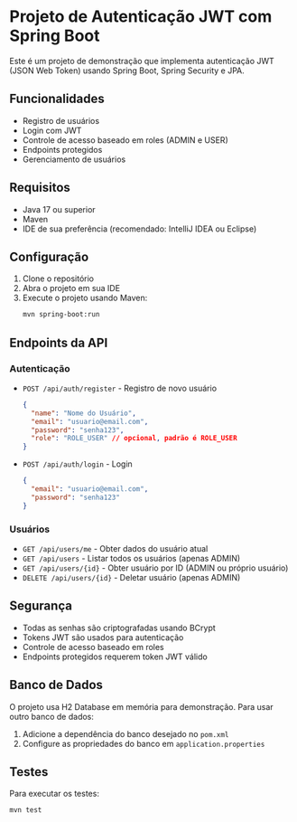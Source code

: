 # Projeto de Autenticação JWT com Spring Boot

Este é um projeto de demonstração que implementa autenticação JWT (JSON Web Token) usando Spring Boot, Spring Security e JPA.

## Funcionalidades

- Registro de usuários
- Login com JWT
- Controle de acesso baseado em roles (ADMIN e USER)
- Endpoints protegidos
- Gerenciamento de usuários

## Requisitos

- Java 17 ou superior
- Maven
- IDE de sua preferência (recomendado: IntelliJ IDEA ou Eclipse)

## Configuração

1. Clone o repositório
2. Abra o projeto em sua IDE
3. Execute o projeto usando Maven:
   ```bash
   mvn spring-boot:run
   ```

## Endpoints da API

### Autenticação

- `POST /api/auth/register` - Registro de novo usuário
  ```json
  {
    "name": "Nome do Usuário",
    "email": "usuario@email.com",
    "password": "senha123",
    "role": "ROLE_USER" // opcional, padrão é ROLE_USER
  }
  ```

- `POST /api/auth/login` - Login
  ```json
  {
    "email": "usuario@email.com",
    "password": "senha123"
  }
  ```

### Usuários

- `GET /api/users/me` - Obter dados do usuário atual
- `GET /api/users` - Listar todos os usuários (apenas ADMIN)
- `GET /api/users/{id}` - Obter usuário por ID (ADMIN ou próprio usuário)
- `DELETE /api/users/{id}` - Deletar usuário (apenas ADMIN)

## Segurança

- Todas as senhas são criptografadas usando BCrypt
- Tokens JWT são usados para autenticação
- Controle de acesso baseado em roles
- Endpoints protegidos requerem token JWT válido

## Banco de Dados

O projeto usa H2 Database em memória para demonstração. Para usar outro banco de dados:

1. Adicione a dependência do banco desejado no `pom.xml`
2. Configure as propriedades do banco em `application.properties`

## Testes

Para executar os testes:
```bash
mvn test
``` 